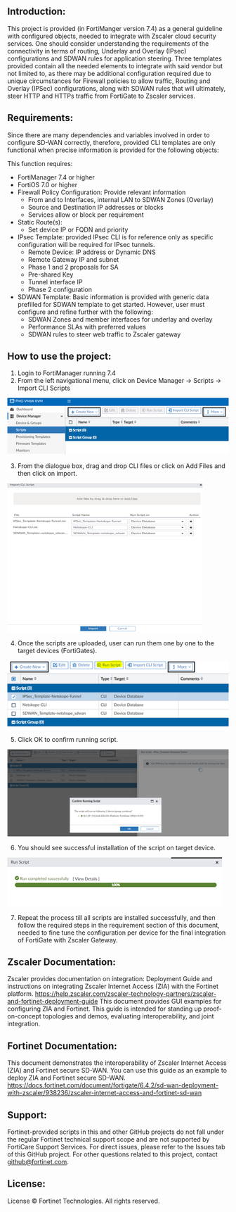 ## Introduction: 

This project is provided (in FortiManger version 7.4) as a general guideline with configured objects, needed to integrate with Zscaler cloud security services. One should consider understanding the requirements of the connectivity in terms of routing, Underlay and Overlay (IPsec) configurations and SDWAN rules for application steering. Three templates provided contain all the needed elements to integrate with said vendor but not limited to, as there may be additional configuration required due to unique circumstances for Firewall policies to allow traffic, Routing and Overlay (IPSec) configurations, along with SDWAN rules that will ultimately, steer HTTP and HTTPs traffic from FortiGate to Zscaler services. 

## Requirements:

Since there are many dependencies and variables involved in order to configure SD-WAN correctly, therefore, provided CLI templates are only functional when precise information is provided for the following objects:

This function requires: 

- FortiManager 7.4 or higher
- FortiOS 7.0 or higher
- Firewall Policy Configuration: Provide relevant information
  - From and to Interfaces, internal LAN to SDWAN Zones (Overlay)
  - Source and Destination IP addresses or blocks
  - Services allow or block per requirement
- Static Route(s): 
  - Set device IP or FQDN and priority 
- IPsec Template: provided IPsec CLI is for reference only as specific configuration will be required for IPsec tunnels. 
  - Remote Device: IP address or Dynamic DNS
  - Remote Gateway IP and subnet
  - Phase 1 and 2 proposals for SA
  - Pre-shared Key
  - Tunnel interface IP
  - Phase 2 configuration
- SDWAN Template: Basic information is provided with generic data prefilled for SDWAN template to get started. However, user must configure and refine further with the following: 
  - SDWAN Zones and member interfaces for underlay and overlay 
  - Performance SLAs with preferred values
  - SDWAN rules to steer web traffic to Zscaler gateway 

## How to use the project: 

1.	Login to FortiManager running 7.4 
2.	From the left navigational menu, click on Device Manager -> Scripts -> Import CLI Scripts

![Netskope](./Pictures/1.png)

3.	From the dialogue box, drag and drop CLI files or click on Add Files and then click on import. 

![Netskope](./Pictures/2.png)

4.	Once the scripts are uploaded, user can run them one by one to the target devices (FortiGates). 

![Netskope](./Pictures/3.png)

5.	Click OK to confirm running script. 

![Netskope](./Pictures/4.png)

6.	You should see successful installation of the script on target device. 

![Netskope](./Pictures/5.png)

7.	Repeat the process till all scripts are installed successfully, and then follow the required steps in the requirement section of this document, needed to fine tune the configuration per device for the final integration of FortiGate with Zscaler Gateway. 

## Zscaler Documentation:
Zscaler provides documentation on integration: Deployment Guide and instructions on integrating Zscaler Internet Access (ZIA) with the Fortinet platform.
https://help.zscaler.com/zscaler-technology-partners/zscaler-and-fortinet-deployment-guide
This document provides GUI examples for configuring ZIA and Fortinet. This guide is intended for standing up proof-on-concept topologies and demos, evaluating interoperability, and joint integration.

## Fortinet Documentation: 
This document demonstrates the interoperability of Zscaler Internet Access (ZIA) and Fortinet secure SD-WAN. You can use this guide as an example to deploy ZIA and Fortinet secure SD-WAN.
https://docs.fortinet.com/document/fortigate/6.4.2/sd-wan-deployment-with-zscaler/938236/zscaler-internet-access-and-fortinet-sd-wan

## Support:

Fortinet-provided scripts in this and other GitHub projects do not fall under the regular Fortinet technical support scope and are not supported by FortiCare Support Services. For direct issues, please refer to the Issues tab of this GitHub project. For other questions related to this project, contact github@fortinet.com.

## License:
License © Fortinet Technologies. All rights reserved.

